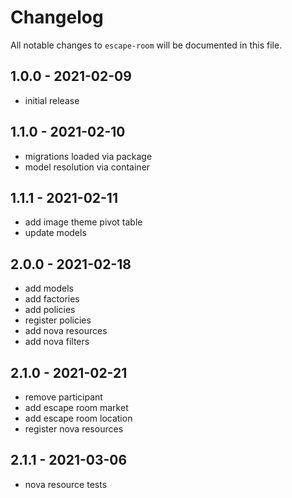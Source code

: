 # Changelog

All notable changes to `escape-room` will be documented in this file.

## 1.0.0 - 2021-02-09

- initial release

## 1.1.0 - 2021-02-10

- migrations loaded via package
- model resolution via container

## 1.1.1 - 2021-02-11

- add image theme pivot table
- update models

## 2.0.0 - 2021-02-18

- add models
- add factories
- add policies
- register policies
- add nova resources
- add nova filters

## 2.1.0 - 2021-02-21

- remove participant
- add escape room market
- add escape room location
- register nova resources

## 2.1.1 - 2021-03-06

- nova resource tests
